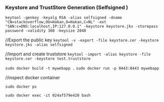 
### Keystore and TrustStore Generation (Selfsigned )
```keytool -genkey -keyalg RSA -alias selfsigned -dname "CN=stackoverflow,OU=Hakan,O=Hakan,C=NL" -ext "SAN:c=DNS:localhost,IP:127.0.0.1" -keystore keystore.jks -storepass password -validity 360 -keysize 2048```

//Export the public key
```keytool -v -export -file keystore.cer -keystore keystore.jks -alias selfsigned```

//Import and create truststore
```keytool -import -alias keystore -file keystore.cer -keystore test.truststore```

```sudo docker build -t mywebapp .```
```sudo docker run -p 8443:8443 mywebapp```

//inspect docker container 

```sudo docker ps```

```sudo docker exec -it 024af579e420 bash```
